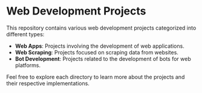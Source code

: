 # Web Development Projects

This repository contains various web development projects categorized into different types:

- **Web Apps**: Projects involving the development of web applications.
- **Web Scraping**: Projects focused on scraping data from websites.
- **Bot Development**: Projects related to the development of bots for web platforms.

Feel free to explore each directory to learn more about the projects and their respective implementations.

